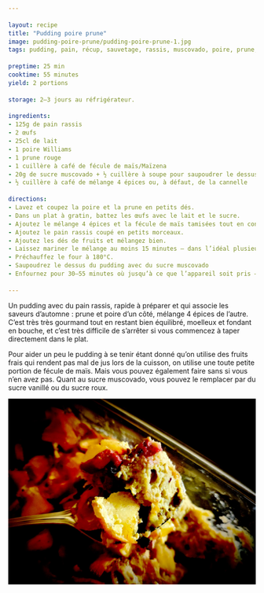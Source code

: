 ```yaml
---

layout: recipe
title: "Pudding poire prune"
image: pudding-poire-prune/pudding-poire-prune-1.jpg
tags: pudding, pain, récup, sauvetage, rassis, muscovado, poire, prune, œufs, 4 épices, lait, antigaspi

preptime: 25 min
cooktime: 55 minutes
yield: 2 portions

storage: 2–3 jours au réfrigérateur.

ingredients:
- 125g de pain rassis
- 2 œufs
- 25cl de lait
- 1 poire Williams 
- 1 prune rouge
- 1 cuillère à café de fécule de maïs/Maïzena
- 20g de sucre muscovado + ½ cuillère à soupe pour saupoudrer le dessus
- ½ cuillère à café de mélange 4 épices ou, à défaut, de la cannelle 

directions:
- Lavez et coupez la poire et la prune en petits dés.
- Dans un plat à gratin, battez les œufs avec le lait et le sucre.
- Ajoutez le mélange 4 épices et la fécule de maïs tamisées tout en continuant de fouetter.
- Ajoutez le pain rassis coupé en petits morceaux.
- Ajoutez les dés de fruits et mélangez bien.
- Laissez mariner le mélange au moins 15 minutes – dans l’idéal plusieurs heures. L’idée est de bien ramollir le pain avant cuisson.
- Préchauffez le four à 180°C.
- Saupoudrez le dessus du pudding avec du sucre muscovado
- Enfournez pour 30–55 minutes où jusqu’à ce que l’appareil soit pris – ça va dépendre de votre plat mais également du degré de maturité de vos fruits.

---
```


Un pudding avec du pain rassis, rapide à préparer et qui associe les saveurs d’automne&nbsp;: prune et poire d’un côté, mélange 4 épices de l’autre. C’est très très gourmand tout en restant bien équilibré, moelleux et fondant en bouche, et c’est très difficile de s’arrêter si vous commencez à taper directement dans le plat.

Pour aider un peu le pudding à se tenir étant donné qu’on utilise des fruits frais qui rendent pas mal de jus lors de la cuisson, on utilise une toute petite portion de fécule de maïs. Mais vous pouvez également faire sans si vous n’en avez pas. Quant au sucre muscovado, vous pouvez le remplacer par du sucre vanillé ou du sucre roux.

![Le moelleux du pain rassis imbibé de l’appareil sucré, le fondant des fruits, les arômes des épices, quoi de mieux pour finir l’automne ?](../images/pudding-poire-prune/pudding-poire-prune-2.jpg)